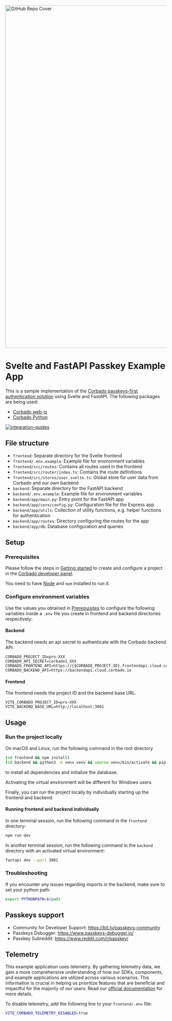 <img width="1070" alt="GitHub Repo Cover" src="https://github.com/corbado/corbado-php/assets/18458907/aa4f9df6-980b-4b24-bb2f-d71c0f480971">

# Svelte and FastAPI Passkey Example App

This is a sample implementation of the [Corbado passkeys-first authentication solution](https://www.corbado.com) using
Svelte and FastAPI. The following packages are being used:

- [Corbado web-js](https://github.com/corbado/javascript/tree/develop/packages/web-js)
- [Corbado Python](https://github.com/corbado/corbado-python)

[![integration-guides](https://github.com/user-attachments/assets/7859201b-a345-4b68-b336-6e2edcc6577b)](https://app.corbado.com/integration-guides/svelte-fastapi)

## File structure

- `frontend`: Separate directory for the Svelte frontend
- `frontend/.env.example`: Example file for environment variables
- `frontend/src/routes`: Contains all routes used in the frontend
- `frontend/src/router/index.ts`: Contains the route definitions
- `frontend/src/stores/user.svelte.ts`: Global store for user data from Corbado and our own backend
- `backend`: Separate directory for the FastAPI backend
- `backend/.env.example`: Example file for environment variables
- `backend/app/main.py`: Entry point for the FastAPI app
- `backend/app/core/config.py`: Configuration file for the Express app
- `backend/app/utils`: Collection of utility functions, e.g. helper functions for authentication
- `backend/app/routes`: Directory configuring the routes for the app
- `backend/app/db`: Database configuration and queries

## Setup

### Prerequisites

Please follow the steps in [Getting started](https://docs.corbado.com/overview/getting-started) to create and configure
a project in the [Corbado developer panel](https://app.corbado.com/).

You need to have [Node](https://nodejs.org/en/download) and `npm` installed to run it.

### Configure environment variables

Use the values you obtained in [Prerequisites](#prerequisites) to configure the following variables inside a `.env`
file you create in frontend and backend directories respectively:

#### Backend

The backend needs an api secret to authenticate with the Corbado backend API.

```dotenv
CORBADO_PROJECT_ID=pro-XXX
CORBADO_API_SECRET=corbado1_XXX
CORBADO_FRONTEND_API=https://{$CORBADO_PROJECT_ID}.frontendapi.cloud.corbado.io
CORBADO_BACKEND_API=https://backendapi.cloud.corbado.io
```

#### Frontend

The frontend needs the project ID and the backend base URL.

```dotenv
VITE_CORBADO_PROJECT_ID=pro-XXX
VITE_BACKEND_BASE_URL=http://localhost:3001
```

## Usage

### Run the project locally

On macOS and Linux, run the following command in the root directory

```bash
(cd frontend && npm install)
(cd backend && python3 -m venv venv && source venv/bin/activate && pip install -r requirements.txt && alembic upgrade head)
```

to install all dependencies and initialize the database.

Activating the virtual environment will be different for Windows users.

Finally, you can run the project locally by individually starting up the frontend and backend.

#### Running frontend and backend individually

In one terminal session, run the following command in the `frontend` directory:

```bash
npm run dev
```

In another terminal session, run the following command in the `backend` directory with an activated virtual environment:

```bash
fastapi dev --port 3001
```

### Troubleshooting

If you encounter any issues regarding imports in the backend, make sure to set your python path:

```bash
export PYTHONPATH=$(pwd)
```

## Passkeys support

- Community for Developer Support: https://bit.ly/passkeys-community
- Passkeys Debugger: https://www.passkeys-debugger.io/
- Passkey Subreddit: https://www.reddit.com/r/passkey/

## Telemetry

This example application uses telemetry. By gathering telemetry data, we gain a more comprehensive understanding of how our SDKs, components, and example applications are utilized across various scenarios. This information is crucial in helping us prioritize features that are beneficial and impactful for the majority of our users. Read our [official documentation](https://docs.corbado.com/corbado-complete/other/telemetry) for more details.

To disable telemetry, add the following line to your `frontend/.env` file:

```sh
VITE_CORBADO_TELEMETRY_DISABLED=true
```